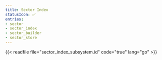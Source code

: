 ```yaml
---
title: Sector Index
statusIcon: ✅
entries:
- sector
- sector_index
- sector_builder
- sector_store
---
```


{{< readfile file="sector_index_subsystem.id" code="true" lang="go" >}}
